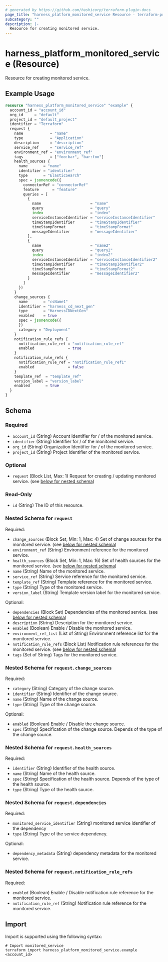 ```yaml
---
# generated by https://github.com/hashicorp/terraform-plugin-docs
page_title: "harness_platform_monitored_service Resource - terraform-provider-harness"
subcategory: ""
description: |-
  Resource for creating monitored service.
---
```


# harness_platform_monitored_service (Resource)

Resource for creating monitored service.

## Example Usage

```terraform
resource "harness_platform_monitored_service" "example" {
  account_id = "account_id"
  org_id     = "default"
  project_id = "default_project"
  identifier = "Terraform"
  request {
    name            = "name"
    type            = "Application"
    description     = "description"
    service_ref     = "service_ref"
    environment_ref = "environment_ref"
    tags            = ["foo:bar", "bar:foo"]
    health_sources {
      name       = "name"
      identifier = "identifier"
      type       = "ElasticSearch"
      spec = jsonencode({
        connectorRef = "connectorRef"
        feature      = "feature"
        queries = [
          {
            name                      = "name"
            query                     = "query"
            index                     = "index"
            serviceInstanceIdentifier = "serviceInstanceIdentifier"
            timeStampIdentifier       = "timeStampIdentifier"
            timeStampFormat           = "timeStampFormat"
            messageIdentifier         = "messageIdentifier"
          },
          {
            name                      = "name2"
            query                     = "query2"
            index                     = "index2"
            serviceInstanceIdentifier = "serviceInstanceIdentifier2"
            timeStampIdentifier       = "timeStampIdentifier2"
            timeStampFormat           = "timeStampFormat2"
            messageIdentifier         = "messageIdentifier2"
          }
        ]
      })
    }
    change_sources {
      name       = "csName1"
      identifier = "harness_cd_next_gen"
      type       = "HarnessCDNextGen"
      enabled    = true
      spec = jsonencode({
      })
      category = "Deployment"
    }
    notification_rule_refs {
      notification_rule_ref = "notification_rule_ref"
      enabled               = true
    }
    notification_rule_refs {
      notification_rule_ref = "notification_rule_ref1"
      enabled               = false
    }
    template_ref  = "template_ref"
    version_label = "version_label"
    enabled       = true
  }
}
```

<!-- schema generated by tfplugindocs -->
## Schema

### Required

- `account_id` (String) Account Identifier for / of the monitored service.
- `identifier` (String) Identifier for / of the monitored service.
- `org_id` (String) Organization Identifier for / of the monitored service.
- `project_id` (String) Project Identifier of the monitored service.

### Optional

- `request` (Block List, Max: 1) Request for creating / updating monitored service. (see [below for nested schema](#nestedblock--request))

### Read-Only

- `id` (String) The ID of this resource.

<a id="nestedblock--request"></a>
### Nested Schema for `request`

Required:

- `change_sources` (Block Set, Min: 1, Max: 4) Set of change sources for the monitored service. (see [below for nested schema](#nestedblock--request--change_sources))
- `environment_ref` (String) Environment reference for the monitored service.
- `health_sources` (Block Set, Min: 1, Max: 16) Set of health sources for the monitored service. (see [below for nested schema](#nestedblock--request--health_sources))
- `name` (String) Name of the monitored service.
- `service_ref` (String) Service reference for the monitored service.
- `template_ref` (String) Template reference for the monitored service.
- `type` (String) Type of the monitored service.
- `version_label` (String) Template version label for the monitored service.

Optional:

- `dependencies` (Block Set) Dependencies of the monitored service. (see [below for nested schema](#nestedblock--request--dependencies))
- `description` (String) Description for the monitored service.
- `enabled` (Boolean) Enable / Disable the monitored service.
- `environment_ref_list` (List of String) Environment reference list for the monitored service.
- `notification_rule_refs` (Block List) Notification rule references for the monitored service. (see [below for nested schema](#nestedblock--request--notification_rule_refs))
- `tags` (Set of String) Tags for the monitored service.

<a id="nestedblock--request--change_sources"></a>
### Nested Schema for `request.change_sources`

Required:

- `category` (String) Category of the change source.
- `identifier` (String) Identifier of the change source.
- `name` (String) Name of the change source.
- `type` (String) Type of the change source.

Optional:

- `enabled` (Boolean) Enable / Disable the change source.
- `spec` (String) Specification of the change source. Depends of the type of the change source.


<a id="nestedblock--request--health_sources"></a>
### Nested Schema for `request.health_sources`

Required:

- `identifier` (String) Identifier of the health source.
- `name` (String) Name of the health source.
- `spec` (String) Specification of the health source. Depends of the type of the health source.
- `type` (String) Type of the health source.


<a id="nestedblock--request--dependencies"></a>
### Nested Schema for `request.dependencies`

Required:

- `monitored_service_identifier` (String) monitored service identifier of the dependency
- `type` (String) Type of the service dependency.

Optional:

- `dependency_metadata` (String) dependency metadata for the monitored service.


<a id="nestedblock--request--notification_rule_refs"></a>
### Nested Schema for `request.notification_rule_refs`

Required:

- `enabled` (Boolean) Enable / Disable notification rule reference for the monitored service.
- `notification_rule_ref` (String) Notification rule reference for the monitored service.

## Import

Import is supported using the following syntax:

```shell
# Import monitored_service
terraform import harness_platform_monitored_service.example <account_id>
```
